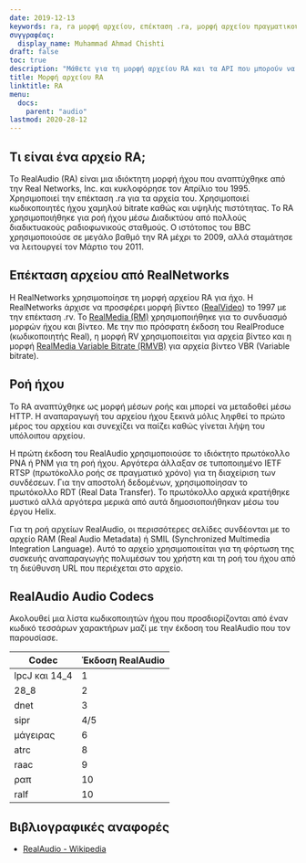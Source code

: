 ```yaml
---
date: 2019-12-13
keywords: ra, ra μορφή αρχείου, επέκταση .ra, μορφή αρχείου πραγματικού ήχου, μορφή ήχου ra, μορφή αρχείου RealAudio
συγγραφέας:
  display_name: Muhammad Ahmad Chishti
draft: false
toc: true
description: "Μάθετε για τη μορφή αρχείου RA και τα API που μπορούν να δημιουργήσουν και να ανοίξουν αρχεία RA."
title: Μορφή αρχείου RA
linktitle: RA
menu:
  docs:
    parent: "audio"
lastmod: 2020-28-12
---
```


## Τι είναι ένα αρχείο RA;

Το RealAudio (RA) είναι μια ιδιόκτητη μορφή ήχου που αναπτύχθηκε από την Real Networks, Inc. και κυκλοφόρησε τον Απρίλιο του 1995. Χρησιμοποιεί την επέκταση .ra για τα αρχεία του. Χρησιμοποιεί κωδικοποιητές ήχου χαμηλού bitrate καθώς και υψηλής πιστότητας. Το RA χρησιμοποιήθηκε για ροή ήχου μέσω Διαδικτύου από πολλούς διαδικτυακούς ραδιοφωνικούς σταθμούς. Ο ιστότοπος του BBC χρησιμοποιούσε σε μεγάλο βαθμό την RA μέχρι το 2009, αλλά σταμάτησε να λειτουργεί τον Μάρτιο του 2011.

## Επέκταση αρχείου από RealNetworks ##

Η RealNetworks χρησιμοποίησε τη μορφή αρχείου RA για ήχο. Η RealNetworks άρχισε να προσφέρει μορφή βίντεο ([RealVideo](/el/video/rv/)) το 1997 με την επέκταση .rv. Το [RealMedia (RM)](/el/video/rm/) χρησιμοποιήθηκε για το συνδυασμό μορφών ήχου και βίντεο. Με την πιο πρόσφατη έκδοση του RealProduce (κωδικοποιητής Real), η μορφή RV χρησιμοποιείται για αρχεία βίντεο και η μορφή [RealMedia Variable Bitrate (RMVB)](/el/video/rmvb/) για αρχεία βίντεο VBR (Variable bitrate).

## Ροή ήχου ##

Το RA αναπτύχθηκε ως μορφή μέσων ροής και μπορεί να μεταδοθεί μέσω HTTP. Η αναπαραγωγή του αρχείου ήχου ξεκινά μόλις ληφθεί το πρώτο μέρος του αρχείου και συνεχίζει να παίζει καθώς γίνεται λήψη του υπόλοιπου αρχείου.

Η πρώτη έκδοση του RealAudio χρησιμοποιούσε το ιδιόκτητο πρωτόκολλο PNA ή PNM για τη ροή ήχου. Αργότερα άλλαξαν σε τυποποιημένο IETF RTSP (πρωτόκολλο ροής σε πραγματικό χρόνο) για τη διαχείριση των συνδέσεων. Για την αποστολή δεδομένων, χρησιμοποίησαν το πρωτόκολλο RDT (Real Data Transfer). Το πρωτόκολλο αρχικά κρατήθηκε μυστικό αλλά αργότερα μερικά από αυτά δημοσιοποιήθηκαν μέσω του έργου Helix.

Για τη ροή αρχείων RealAudio, οι περισσότερες σελίδες συνδέονται με το αρχείο RAM (Real Audio Metadata) ή SMIL (Synchronized Multimedia Integration Language). Αυτό το αρχείο χρησιμοποιείται για τη φόρτωση της συσκευής αναπαραγωγής πολυμέσων του χρήστη και τη ροή του ήχου από τη διεύθυνση URL που περιέχεται στο αρχείο.

## RealAudio Audio Codecs ##

Ακολουθεί μια λίστα κωδικοποιητών ήχου που προσδιορίζονται από έναν κωδικό τεσσάρων χαρακτήρων μαζί με την έκδοση του RealAudio που τον παρουσίασε.

|Codec|Έκδοση RealAudio|
|---|---|
|lpcJ και 14_4|1|
|28_8|2|
|dnet|3|
|sipr|4/5|
|μάγειρας|6|
|atrc|8|
|raac|9|
|ραπ|10|
|ralf|10|

## Βιβλιογραφικές αναφορές ##

- [RealAudio - Wikipedia](https://en.wikipedia.org/wiki/RealAudio)

